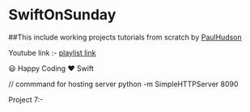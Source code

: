 # SwiftOnSunday

##This include working  projects tutorials from scratch by [PaulHudson](https://twitter.com/twostraws)

Youtube link :- [playlist link](https://www.youtube.com/channel/UCmJi5RdDLgzvkl3Ly0DRMlQ/playlists)

:smiley: Happy Coding :heart: Swift

// commmand for hosting server
python -m SimpleHTTPServer 8090

Project 7:- 
 
